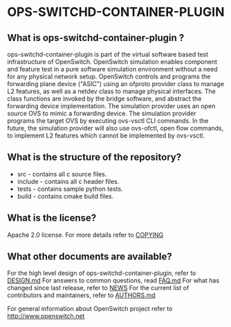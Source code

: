 OPS-SWITCHD-CONTAINER-PLUGIN
============================

What is ops-switchd-container-plugin ?
--------------------------------------
ops-switchd-container-plugin is part of the virtual software based test
infrastructure of OpenSwitch.
OpenSwitch simulation enables component and feature test in a pure software
simulation environment without a need for any physical network setup.
OpenSwitch controls and programs the forwarding plane device ("ASIC")
using an ofproto provider class to manage L2 features, as well as a
netdev class to manage physical interfaces. The class functions are invoked
by the bridge software, and abstract the forwarding device implementation.
The simulation provider uses an open source OVS to mimic a forwarding device.
The simulation provider programs the target OVS by executing ovs-vsctl CLI
commands. In the future, the simulation provider will also use ovs-ofctl,
open flow commands, to implement L2 features which cannot be implemented by
ovs-vsctl.


What is the structure of the repository?
----------------------------------------
* src - contains all c source files.
* include - contains all c header files.
* tests - contains sample python tests.
* build - contains cmake build files.

What is the license?
--------------------
Apache 2.0 license. For more details refer to [COPYING](http://git.openswitch.net/cgit/openswitch/ops-switchd-container-plugin/tree/COPYING)

What other documents are available?
-----------------------------------
For the high level design of ops-switchd-container-plugin, refer to [DESIGN.md](http://git.openswitch.net/cgit/openswitch/ops-switchd-container-plugin/tree/DESIGN.md)
For answers to common questions, read [FAQ.md](http://git.openswitch.net/cgit/openswitch/ops-switchd-container-plugin/tree/FAQ.md)
For what has changed since last release, refer to [NEWS](http://git.openswitch.net/cgit/openswitch/ops-switchd-container-plugin/tree/NEWS)
For the current list of contributors and maintainers, refer to [AUTHORS.md](http://git.openswitch.net/cgit/openswitch/ops-switchd-container-plugin/tree/AUTHORS.md)

For general information about OpenSwitch project refer to http://www.openswitch.net
